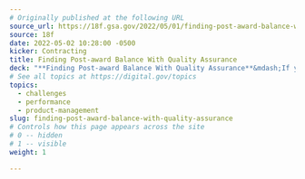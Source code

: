 ```yaml
---
# Originally published at the following URL
source_url: https://18f.gsa.gov/2022/05/01/finding-post-award-balance-with-quality-assurance/
source: 18f
date: 2022-05-02 10:28:00 -0500
kicker: Contracting
title: Finding Post-award Balance With Quality Assurance
deck: "**Finding Post-award Balance With Quality Assurance**&mdash;If you’re one of the many federal employees carrying out your mission through contracting, you might have an important question: how do I know if my contractor is doing a good job? Even if you don't have a strong technical background, there are steps you can take to build your confidence in the project’s maintainability and sustainability."
# See all topics at https://digital.gov/topics
topics:
  - challenges
  - performance
  - product-management
slug: finding-post-award-balance-with-quality-assurance
# Controls how this page appears across the site
# 0 -- hidden
# 1 -- visible
weight: 1

---
```

